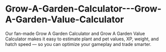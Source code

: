 # Grow-A-Garden-Calculator---Grow-A-Garden-Value-Calculator
Our fan-made Grow A Garden Calculator and Grow A Garden Value Calculator makes it easy to estimate plant and pet values, XP, weight, and hatch speed — so you can optimize your gameplay and trade smarter.
